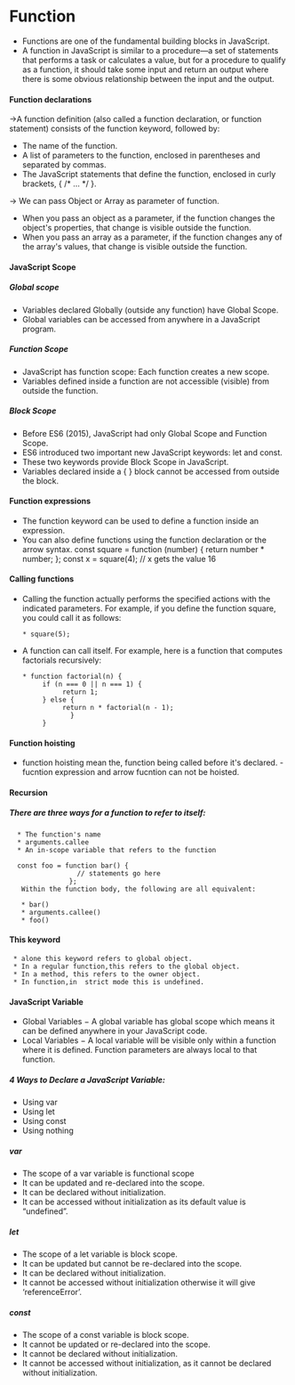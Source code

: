# Function
* Functions are one of the fundamental building blocks in JavaScript. 
* A function in JavaScript is similar to a procedure—a set of statements that performs a task or calculates a value, but for a procedure to qualify as a function, it should take some input and return an output where there is some obvious relationship between the input and the output. 

#### Function declarations
->A function definition (also called a function declaration, or function statement) consists of the function keyword, followed by:

  * The name of the function.
  * A list of parameters to the function, enclosed in parentheses and separated by commas.
  * The JavaScript statements that define the function, enclosed in curly brackets, { /* … */ }.
  
-> We  can pass Object or Array as parameter of function.
   * When you pass an object as a parameter, if the function changes the object's properties, that change is visible outside the function.
   * When you pass an array as a parameter, if the function changes any of the array's values, that change is visible outside the function.
   
#### JavaScript Scope

##### Global scope
* Variables declared Globally (outside any function) have Global Scope.
* Global variables can be accessed from anywhere in a JavaScript program.

##### Function Scope
* JavaScript has function scope: Each function creates a new scope.
* Variables defined inside a function are not accessible (visible) from outside the function.

##### Block Scope
* Before ES6 (2015), JavaScript had only Global Scope and Function Scope.
* ES6 introduced two important new JavaScript keywords: let and const.
* These two keywords provide Block Scope in JavaScript.
* Variables declared inside a { } block cannot be accessed from outside the block.

#### Function expressions
* The function keyword can be used to define a function inside an expression.
* You can also define functions using the function declaration or the arrow syntax.
  const square = function (number) {
       return number * number;
       };
  const x = square(4); // x gets the value 16
 
#### Calling functions
* Calling the function actually performs the specified actions with the indicated parameters. For example, if you define the function square, you could call it as follows:

      * square(5);
     
* A function can call itself. For example, here is a function that computes factorials recursively:
   
      * function factorial(n) {
           if (n === 0 || n === 1) {
                return 1;
           } else {
                return n * factorial(n - 1);
                  }
           } 
           
#### Function hoisting
* function hoisting mean the, function being called before it's declared. -fucntion expression and arrow fucntion can not be hoisted.             
           
#### Recursion
##### There are three ways for a function to refer to itself:
      * The function's name
      * arguments.callee
      * An in-scope variable that refers to the function
      
      const foo = function bar() {
                     // statements go here
                   };
       Within the function body, the following are all equivalent:

       * bar()
       * arguments.callee()
       * foo()         
       
#### This keyword
     * alone this keyword refers to global object.
     * In a regular function,this refers to the global object.
     * In a method, this refers to the owner object.
     * In function,in  strict mode this is undefined.  
     
#### JavaScript Variable
* Global Variables − A global variable has global scope which means it can be defined anywhere in your JavaScript code.
* Local Variables − A local variable will be visible only within a function where it is defined. Function parameters are always local to that function.

##### 4 Ways to Declare a JavaScript Variable:
* Using var
* Using let
* Using const
* Using nothing   

##### var
* The scope of a var variable is functional scope
* It can be updated and re-declared into the scope.
* It can be declared without initialization.	
* It can be accessed without initialization as its default value is “undefined”.

##### let
* The scope of a let variable is block scope.	
* It can be updated but cannot be re-declared into the scope.	
* It can be declared without initialization.	
* It cannot be accessed without initialization otherwise it will give ‘referenceError’.	

##### const
* The scope of a const variable is block scope.
* It cannot be updated or re-declared into the scope.
* It cannot be declared without initialization.
* It cannot be accessed without initialization, as it cannot be declared without initialization.
            

